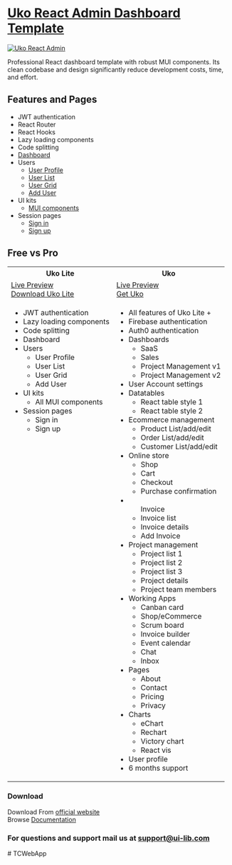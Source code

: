 <h1><a href="https://ui-lib.com/downloads/uko-lite-react-dashboard/">Uko React Admin Dashboard Template</a></h1>

<a href="https://uko-react-free.netlify.app/"><img alt="Uko React Admin" src="https://ui-lib.com/wp-content/uploads/2022/06/uko-react-free.png" /></a>

<p>Professional React dashboard template with robust MUI components.
Its clean codebase and design significantly reduce development costs, time, and effort.</p>

<h2>Features and Pages</h2>
<ul>
  <li>JWT authentication</li>
  <li>React Router</li>
  <li>React Hooks</li>
  <li>Lazy loading components</li>
  <li>Code splitting</li>
  <li><a href="https://uko-react-free.netlify.app/dashboard">Dashboard</a></li>
  <li>Users
    <ul>
      <li><a href="https://uko-react-free.netlify.app/dashboard/user-profile">User Profile</a></li>
      <li><a href="https://uko-react-free.netlify.app/dashboard/user-list">User List</a></li>
      <li><a href="https://uko-react-free.netlify.app/dashboard/user-grid">User Grid</a></li>
      <li><a href="https://uko-react-free.netlify.app/dashboard/add-user">Add User</a></li>
    </ul>
  </li>
  <li>UI kits
    <ul>
      <li><a href="https://mui.com/components/">MUI components</a></li>
    </ul>
  </li>
  <li>Session pages
    <ul>
      <li><a href="https://uko-react-free.netlify.app/login">Sign in</a></li>
      <li><a href="https://uko-react-free.netlify.app/register">Sign up</a></li>
    </ul>
  </li>
</ul>


<h2>Free vs Pro</h2>
<table>
<tr>
<th>Uko Lite</th>
<th>Uko</th>
</tr>
<tr>
<td>
<a href="https://uko-react-free.netlify.app/">Live Preview</a> <br>
<a href="https://ui-lib.com/downloads/uko-lite-react-dashboard/">Download Uko Lite</a>
</td>
<td>
<a href="https://uko-react.vercel.app/dashboard/sales">Live Preview</a> <br>
<a href="https://mui.com/store/items/uko-client-admin-dashboard/">Get Uko</a>
</td>
</tr>
<tr>
<td valign="top">
<ul>
  <li>JWT authentication</li>
  <li>Lazy loading components</li>
  <li>Code splitting</li>
  <li>Dashboard</li>
  <li>Users
    <ul>
      <li>User Profile</li>
      <li>User List</li>
      <li>User Grid</li>
      <li>Add User</li>
    </ul>
  </li>
  <li>UI kits
    <ul>
      <li>All MUI components</li>
    </ul>
  </li>
  <li>Session pages
    <ul>
      <li>Sign in</li>
      <li>Sign up</li>
    </ul>
  </li>
  </ul>
</td>
<td valign="top">
<ul>
  <li>All features of Uko Lite +</li>
  <li>Firebase authentication</li>
  <li>Auth0 authentication</li>
  <li>Dashboards
    <ul>
      <li>SaaS</li>
      <li>Sales</li>
      <li>Project Management v1</li>
      <li>Project Management v2</li>
    </ul>
  </li>
  <li>User Account settings</li>
  <li> Datatables
    <ul>
      <li>React table style 1</li>
      <li>React table style 2</li>
    </ul>
  </li>
  <li>Ecommerce management
    <ul>
      <li>Product List/add/edit</li>
      <li>Order List/add/edit</li>
      <li>Customer List/add/edit</li>
    </ul>
  </li>
  <li>Online store
    <ul>
      <li>Shop</li>
      <li>Cart</li>
      <li>Checkout</li>
      <li>Purchase confirmation</li>
    </ul>
  </li>
  <li>
  <ul> Invoice
    <li>Invoice list</li>
    <li>Invoice details</li>
    <li>Add Invoice</li>
  </ul>
  </li>
  <li>Project management
    <ul>
      <li>Project list 1</li>
      <li>Project list 2</li>
      <li>Project list 3</li>
      <li>Project details</li>
      <li>Project team members</li>
    </ul>
  </li>
  
  <li>Working Apps
    <ul>
      <li>Canban card</li>
      <li>Shop/eCommerce</li>
      <li>Scrum board</li>
      <li>Invoice builder</li>
      <li>Event calendar</li>
      <li>Chat</li>
      <li>Inbox</li>
    </ul>
  </li>
  <li>Pages
    <ul>
      <li>About</li>
      <li>Contact</li>
      <li>Pricing</li>
      <li>Privacy</li>
    </ul>
  </li>
  <li>Charts
    <ul>
      <li>eChart</li>
      <li>Rechart</li>
      <li>Victory chart</li>
      <li>React vis</li>
    </ul>
  </li>
  <li>User profile</li>
  <li>6 months support</li>

</ul>
</td>
</tr>
</table>


<h3>Download</h3>
Download From <a href="https://ui-lib.com/downloads/uko-lite-react-client-admin-dashboard/">official website</a>
<br/>
Browse <a href="https://uko-react-doc.vercel.app/">Documentation</a>

<h3>For questions and support mail us at <a href="mailto:support@ui-lib.com">support@ui-lib.com</a></h3>
#   T C W e b A p p  
 